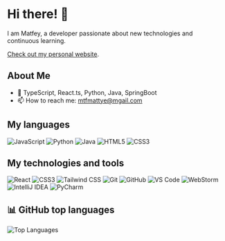 # Hi there! 👋

I am Matfey, a developer passionate about new technologies and continuous learning.

[Check out my personal website](https://matfey-gribakin.com/).

## About Me

- 🌱 TypeScript, React.ts, Python, Java, SpringBoot
- 📫 How to reach me: mtfmattye@mgail.com

## My languages

![JavaScript](https://img.shields.io/badge/-JavaScript-black?style=flat-square&logo=javascript)
![Python](https://img.shields.io/badge/-Python-black?style=flat-square&logo=python)
![Java](https://img.shields.io/badge/-Java-black?style=flat-square&logo=java)
![HTML5](https://img.shields.io/badge/-HTML5-black?style=flat-square&logo=html5)
![CSS3](https://img.shields.io/badge/-CSS3-black?style=flat-square&logo=css3)

## My technologies and tools

![React](https://img.shields.io/badge/-React-black?style=flat-square&logo=react)
![CSS3](https://img.shields.io/badge/-CSS3-black?style=flat-square&logo=css3)
![Tailwind CSS](https://img.shields.io/badge/-Tailwind%20CSS-black?style=flat-square&logo=tailwind-css)
![Git](https://img.shields.io/badge/-Git-black?style=flat-square&logo=git)
![GitHub](https://img.shields.io/badge/-GitHub-black?style=flat-square&logo=github)
![VS Code](https://img.shields.io/badge/-VS%20Code-black?style=flat-square&logo=visual-studio-code)
![WebStorm](https://img.shields.io/badge/-WebStorm-black?style=flat-square&logo=webstorm)
![IntelliJ IDEA](https://img.shields.io/badge/-IntelliJ%20IDEA-black?style=flat-square&logo=intellij-idea)
![PyCharm](https://img.shields.io/badge/-PyCharm-black?style=flat-square&logo=pycharm)

## 📊 GitHub top languages

![Top Languages](https://github-readme-stats.vercel.app/api/top-langs/?username=Yockium&layout=compact&theme=radical)
